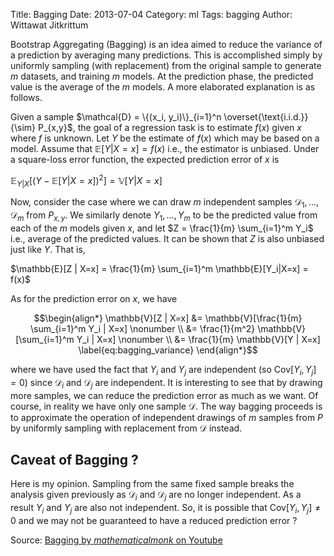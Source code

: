 Title: Bagging
Date: 2013-07-04 
Category: ml
Tags: bagging
Author: Wittawat Jitkrittum

Bootstrap Aggregating (Bagging) is an idea aimed to reduce the variance of a prediction by averaging many predictions. This is accomplished simply by uniformly sampling (with replacement) from the original sample to generate $m$ datasets, and training $m$ models. At the prediction phase, the predicted value is the average of the $m$ models. A more elaborated explanation is as follows. 

Given a sample $\mathcal{D} = \{(x_i, y_i)\}_{i=1}^n \overset{\text{i.i.d.}}{\sim} P_{x,y}$, the goal of a regression task is to estimate $f(x)$ given $x$ where $f$ is unknown. Let $Y$ be the estimate of $f(x)$ which may be based on a model. Assume that $\mathbb{E}[Y|X=x] = f(x)$ i.e., the estimator is unbiased. Under a square-loss error function, the expected prediction error of $x$ is 

$\mathbb{E}_{Y|X}[( Y - \mathbb{E}[Y|X=x])^2] = \mathbb{V}[Y|X=x]$

Now, consider the case where we can draw $m$ independent samples $\mathcal{D}_1, \ldots, \mathcal{D}_m$ from $P_{x,y}$. We similarly denote $Y_1, \ldots, Y_m$ to be the predicted value from each of the $m$ models given $x$, and let $Z = \frac{1}{m} \sum_{i=1}^m Y_i$ i.e., average of the predicted values. It can be shown that $Z$ is also unbiased just like $Y$. That is, 

$\mathbb{E}[Z | X=x] = \frac{1}{m} \sum_{i=1}^m \mathbb{E}[Y_i|X=x] = f(x)$

As for the prediction error on $x$, we have

$$\begin{align*}
\mathbb{V}[Z | X=x] &= \mathbb{V}[\frac{1}{m} \sum_{i=1}^m Y_i | X=x] \nonumber \\ 
 &= \frac{1}{m^2} \mathbb{V}[\sum_{i=1}^m Y_i | X=x]  \nonumber \\  
 &= \frac{1}{m} \mathbb{V}[Y | X=x]   \label{eq:bagging_variance}
\end{align*}$$

where we have used the fact that $Y_i$ and $Y_j$ are independent (so $\text{Cov}[Y_i, Y_j] = 0$) since $\mathcal{D}_i$ and $\mathcal{D}_j$ are independent. It is interesting to see that by drawing more samples, we can reduce the prediction error as much as we want. Of course, in reality we have only one sample $\mathcal{D}$. The way bagging proceeds is to approximate the operation of independent drawings of $m$ samples from $P$ by uniformly sampling with replacement from $\mathcal{D}$ instead. 

## Caveat of Bagging ?

Here is my opinion. Sampling from the same fixed sample breaks the analysis given previously as $\mathcal{D}_i$ and $\mathcal{D}_j$ are no longer independent. As a result $Y_i$ and $Y_j$ are also not independent. So, it is possible that $\text{Cov}[Y_i, Y_j] \neq 0$ and we may not be guaranteed to have a reduced prediction error ? 

Source: [Bagging by *mathematicalmonk* on Youtube](https://www.youtube.com/watch?v=5Lu1eTiX7qM)
